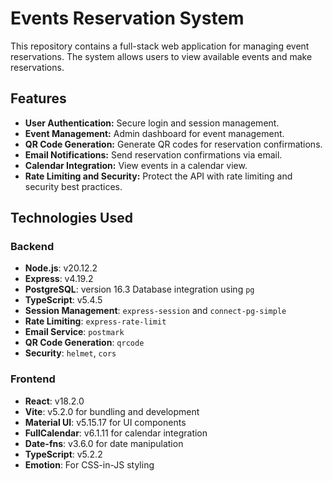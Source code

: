 # Events Reservation System

This repository contains a full-stack web application for managing event reservations. The system allows users to view available events and make reservations.

## Features
- **User Authentication:** Secure login and session management.
- **Event Management:** Admin dashboard for event management.
- **QR Code Generation:** Generate QR codes for reservation confirmations.
- **Email Notifications:** Send reservation confirmations via email.
- **Calendar Integration:** View events in a calendar view.
- **Rate Limiting and Security:** Protect the API with rate limiting and security best practices.

## Technologies Used

### Backend
- **Node.js**: v20.12.2
- **Express**: v4.19.2
- **PostgreSQL**: version 16.3 Database integration using `pg`
- **TypeScript**: v5.4.5
- **Session Management**: `express-session` and `connect-pg-simple`
- **Rate Limiting**: `express-rate-limit`
- **Email Service**: `postmark`
- **QR Code Generation**: `qrcode`
- **Security**: `helmet`, `cors`

### Frontend
- **React**: v18.2.0
- **Vite**: v5.2.0 for bundling and development
- **Material UI**: v5.15.17 for UI components
- **FullCalendar**: v6.1.11 for calendar integration
- **Date-fns**: v3.6.0 for date manipulation
- **TypeScript**: v5.2.2
- **Emotion**: For CSS-in-JS styling